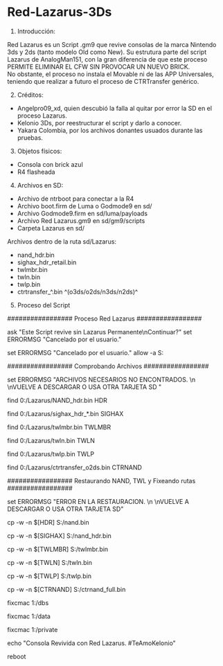 # Red-Lazarus-3Ds

1. Introducción:

Red Lazarus es un Script .gm9 que revive consolas de la marca Nintendo 3ds y 2ds (tanto modelo Old como New). 
Su estrutura parte del script Lazarus de AnalogMan151, con la gran diferencia de que este proceso PERMITE ELIMINAR EL CFW SIN PROVOCAR UN NUEVO BRICK.  
No obstante, el proceso no instala el Movable ni de las APP Universales, teniendo que realizar a futuro el proceso de CTRTransfer genérico. 


2. Créditos:
- Angelpro09_xd, quien descubió la falla al quitar por error la SD en el proceso Lazarus.
- Kelonio 3Ds, por reestructurar el script y darlo a conocer. 
- Yakara Colombia, por los archivos donantes usuados durante las pruebas.


3. Objetos físicos:
- Consola con brick azul 
- R4 flasheada


4. Archivos en SD: 
- Archivo de ntrboot para conectar a la R4
- Archivo boot.firm de Luma o Godmode9 en sd/
- Archivo Godmode9.firm en sd/luma/payloads
- Archivo Red Lazarus.gm9 en sd/gm9/scripts
- Carpeta Lazarus en sd/

Archivos dentro de la ruta sd/Lazarus: 
- nand_hdr.bin
- sighax_hdr_retail.bin
- twlmbr.bin
- twln.bin
- twlp.bin
- ctrtransfer_^.bin ^(o3ds/o2ds/n3ds/n2ds)^

5. Proceso del Script

################# Proceso Red Lazarus #################

ask "Este Script revive sin Lazarus Permanente\nContinuar?"
set ERRORMSG "Cancelado por el usuario."


set ERRORMSG "Cancelado por el usuario."
allow -a S:


################# Comprobando Archivos ################# 

set ERRORMSG "ARCHIVOS NECESARIOS NO ENCONTRADOS. \n \nVUELVE A DESCARGAR O USA OTRA TARJETA SD "

find 0:/Lazarus/NAND_hdr.bin HDR

find 0:/Lazarus/sighax_hdr_*.bin SIGHAX

find 0:/Lazarus/twlmbr.bin TWLMBR

find 0:/Lazarus/twln.bin TWLN

find 0:/Lazarus/twlp.bin TWLP

find 0:/Lazarus/ctrtransfer_o2ds.bin CTRNAND


################# Restaurando NAND, TWL y Fixeando rutas ################# 

set ERRORMSG "ERROR EN LA RESTAURACION. \n \nVUELVE A DESCARGAR O USA OTRA TARJETA SD"

cp -w -n $[HDR] S:/nand.bin

cp -w -n $[SIGHAX] S:/nand_hdr.bin

cp -w -n $[TWLMBR] S:/twlmbr.bin

cp -w -n $[TWLN] S:/twln.bin

cp -w -n $[TWLP] S:/twlp.bin

cp -w -n $[CTRNAND] S:/ctrnand_full.bin

fixcmac 1:/dbs

fixcmac 1:/data

fixcmac 1:/private

echo "Consola Revivida con Red Lazarus. #TeAmoKelonio"

reboot
